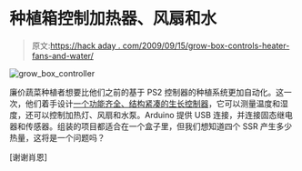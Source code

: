# 种植箱控制加热器、风扇和水

> 原文:[https://hack aday . com/2009/09/15/grow-box-controls-heater-fans-and-water/](https://hackaday.com/2009/09/15/grow-box-controls-heater-fans-and-water/)

![grow_box_controller](../Images/53d7224cf628a3b0e05868e1483089dc.png "grow_box_controller")

廉价蔬菜种植者想要比他们之前的基于 PS2 控制器的种植系统更加自动化。这一次，他们着手设计[一个功能齐全、结构紧凑的生长控制器](http://www.cheapvegetablegardener.com/2009/09/how-to-make-grow-box-controller.html)，它可以测量温度和湿度，还可以控制加热灯、风扇和水泵。Arduino 提供 USB 连接，并连接固态继电器和传感器。组装的项目都适合在一个盒子里，但我们想知道四个 SSR 产生多少热量，这将是一个问题吗？

[谢谢肖恩]